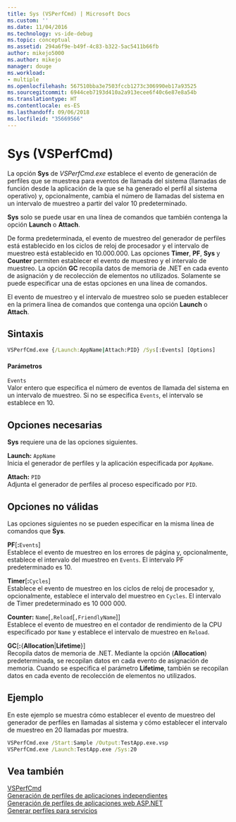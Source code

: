 ```yaml
---
title: Sys (VSPerfCmd) | Microsoft Docs
ms.custom: ''
ms.date: 11/04/2016
ms.technology: vs-ide-debug
ms.topic: conceptual
ms.assetid: 294a6f9e-b49f-4c83-b322-5ac5411b66fb
author: mikejo5000
ms.author: mikejo
manager: douge
ms.workload:
- multiple
ms.openlocfilehash: 567510bba3e7503fccb1273c306990eb17a93525
ms.sourcegitcommit: 6944ceb7193d410a2a913ecee6f40c6e87e8a54b
ms.translationtype: HT
ms.contentlocale: es-ES
ms.lasthandoff: 09/06/2018
ms.locfileid: "35669566"
---
```

# <a name="sys-vsperfcmd"></a>Sys (VSPerfCmd)
La opción **Sys** de *VSPerfCmd.exe* establece el evento de generación de perfiles que se muestrea para eventos de llamada del sistema (llamadas de función desde la aplicación de la que se ha generado el perfil al sistema operativo) y, opcionalmente, cambia el número de llamadas del sistema en un intervalo de muestreo a partir del valor 10 predeterminado.  
  
 **Sys** solo se puede usar en una línea de comandos que también contenga la opción **Launch** o **Attach**.  
  
 De forma predeterminada, el evento de muestreo del generador de perfiles está establecido en los ciclos de reloj de procesador y el intervalo de muestreo está establecido en 10.000.000. Las opciones **Timer**, **PF**, **Sys** y **Counter** permiten establecer el evento de muestreo y el intervalo de muestreo. La opción **GC** recopila datos de memoria de .NET en cada evento de asignación y de recolección de elementos no utilizados. Solamente se puede especificar una de estas opciones en una línea de comandos.  
  
 El evento de muestreo y el intervalo de muestreo solo se pueden establecer en la primera línea de comandos que contenga una opción **Launch** o **Attach**.  
  
## <a name="syntax"></a>Sintaxis  
  
```cmd  
VSPerfCmd.exe {/Launch:AppName|Attach:PID} /Sys[:Events] [Options]  
```  
  
#### <a name="parameters"></a>Parámetros  
 `Events`  
 Valor entero que especifica el número de eventos de llamada del sistema en un intervalo de muestreo. Si no se especifica `Events`, el intervalo se establece en 10.  
  
## <a name="required-options"></a>Opciones necesarias  
 **Sys** requiere una de las opciones siguientes.  
  
 **Launch:** `AppName`  
 Inicia el generador de perfiles y la aplicación especificada por `AppName`.  
  
 **Attach:** `PID`  
 Adjunta el generador de perfiles al proceso especificado por `PID`.  
  
## <a name="invalid-options"></a>Opciones no válidas  
 Las opciones siguientes no se pueden especificar en la misma línea de comandos que **Sys**.  
  
 **PF**[**:**`Events`]  
 Establece el evento de muestreo en los errores de página y, opcionalmente, establece el intervalo del muestreo en `Events`. El intervalo PF predeterminado es 10.  
  
 **Timer**[**:**`Cycles`]  
 Establece el evento de muestreo en los ciclos de reloj de procesador y, opcionalmente, establece el intervalo del muestreo en `Cycles`. El intervalo de Timer predeterminado es 10 000 000.  
  
 **Counter:** `Name`[`,Reload`[`,FriendlyName`]]  
 Establece el evento de muestreo en el contador de rendimiento de la CPU especificado por `Name` y establece el intervalo de muestreo en `Reload`.  
  
 **GC**[**:**{**Allocation**&#124;**Lifetime**}]  
 Recopila datos de memoria de .NET. Mediante la opción (**Allocation**) predeterminada, se recopilan datos en cada evento de asignación de memoria. Cuando se especifica el parámetro **Lifetime**, también se recopilan datos en cada evento de recolección de elementos no utilizados.  
  
## <a name="example"></a>Ejemplo  
 En este ejemplo se muestra cómo establecer el evento de muestreo del generador de perfiles en llamadas al sistema y cómo establecer el intervalo de muestreo en 20 llamadas por muestra.  
  
```cmd  
VSPerfCmd.exe /Start:Sample /Output:TestApp.exe.vsp  
VSPerfCmd.exe /Launch:TestApp.exe /Sys:20  
```  
  
## <a name="see-also"></a>Vea también  
 [VSPerfCmd](../profiling/vsperfcmd.md)   
 [Generación de perfiles de aplicaciones independientes](../profiling/command-line-profiling-of-stand-alone-applications.md)   
 [Generación de perfiles de aplicaciones web ASP.NET](../profiling/command-line-profiling-of-aspnet-web-applications.md)   
 [Generar perfiles para servicios](../profiling/command-line-profiling-of-services.md)